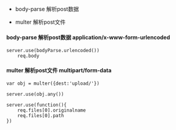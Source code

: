 - body-parse 解析post数据

- multer 解析post文件

#### body-parse 解析post数据 application/x-www-form-urlencoded
```
server.use(bodyParse.urlencoded())
    req.body
``` 
#### multer  解析post文件 multipart/form-data

```
var obj = multer({dest:'upload/'})

server.use(obj.any())

server.use(function(){
    req.files[0].originalname
    req.files[0].path
})
```